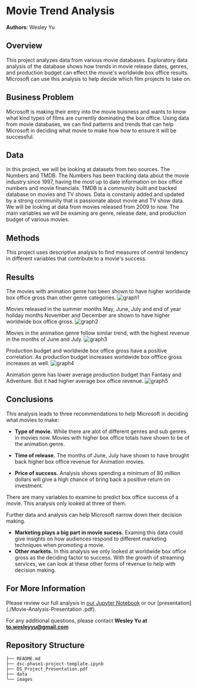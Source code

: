 # Movie Trend Analysis

**Authors**: Wesley Yu

## Overview

This project analyzes data from various movie databases. Exploratory data analysis of the database shows how trends in movie release dates, genres, and production budget can effect the movie's worldwide box office results. Microsoft can use this analysis to help decide which film projects to take on.

## Business Problem

Microsoft is making their entry into the movie buisness and wants to know what kind types of films are currently dominating the box office. Using data from movie databases, we can find patterns and trends that can help Microsoft in deciding what movie to make how how to ensure it will be successful.

## Data

In this project, we will be looking at datasets from two sources. The Numbers and TMDB.
The Numbers has been tracking data about the movie industry since 1997, having the most up to date information on box office numbers and movie financials.
TMDB is a community built and backed database on movies and TV shows. Data is constanly added and updated by a strong community that is passionate about movie and TV show data.
We will be looking at data from movies released from 2009 to now. The main variables we will be examing are genre, release date, and production budget of various movies.

## Methods

This project uses descriptive analysis to find measures of central tendency in different variables that contribute to a movie's success. 

## Results

The movies with animation genre has been shown to have higher worldwide box office gross than other genre categories.
![graph1](./images/genre_gross.png)

Movies released in the summer months May, June, July and end of year holiday months November and December are shown to have higher worldwide box office gross.
![graph2](./images/movie_month_gross.png)

Movies in the animation genre follow similar trend, with the highest revenue in the months of June and July.
![graph3](./images/genre_month_gross.png)

Production budget and worldwide box office gross have a positive correlation. As production budget increases worldwide box offfice gross increases as well.
![graph4](./images/budget_vs_gross.png)

Animation genre has lower average production budget than Fantasy and Adventure. But it had higher average box office revenue.
![graph5](./images/top_budget.png)

## Conclusions

This analysis leads to three recommendations to help Microsoft in deciding what movies to make:

- __Type of movie.__ While there are alot of different genres and sub genres in movies now. Movies with higher box office totals have shown to be of the animation genre.

- __Time of release.__ The months of June, July have shown to have brought back higher box office revenue for Animation movies.

- __Price of success.__ Analysis shows spending a minimum of 80 million dollars will give a high chance of bring back a positive return on investment.

There are many variables to examine to predict box office success of a movie. This analysis only looked at three of them.

Further data and analysis can help Microsoft narrow down their decision making.

- __Marketing plays a big part in movie sucess.__  Examing this data could give insights on how audiences respond to different marketing techniques when promoting a movie.
- __Other markets.__ In this analysis we only looked at worldwide box office gross as the deciding factor to success. With the growth of streaming services, we can look at these other forms of revenue to help with decision making.

## For More Information

Please review our full analysis in [our Jupyter Notebook](./Microsoft-Movie-Analysis.ipynb) or our [presentation](./Movie-Analysis-Presentation .pdf).

For any additional questions, please contact **Wesley Yu at to.wesleyyu@gmail.com**

## Repository Structure

```
├── README.md                           
├── dsc-phase1-project-template.ipynb   
├── DS_Project_Presentation.pdf         
├── data                                
└── images                              
```
